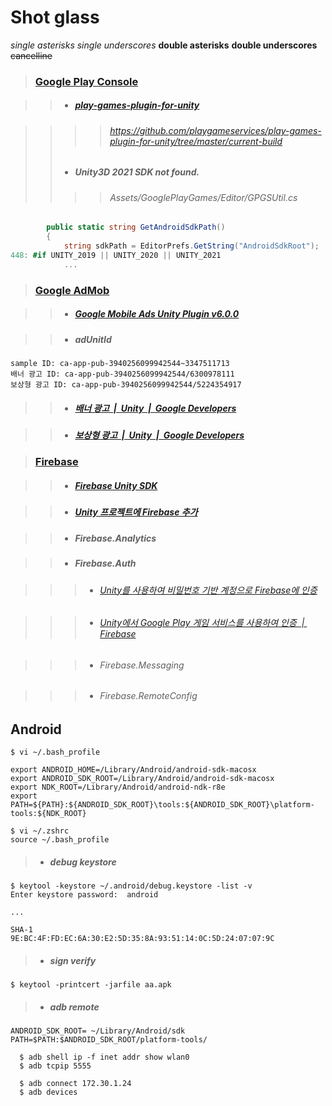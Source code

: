 # Shot glass

*single asterisks*
_single underscores_
**double asterisks**
__double underscores__
~~cancelline~~




> ### [Google Play Console][play.google.com/console/developers]
[play.google.com/console/developers]: https://play.google.com/console/developers
>> - ##### [play-games-plugin-for-unity][github.com/playgameservices/play-games-plugin-for-unity/releases]
[github.com/playgameservices/play-games-plugin-for-unity/releases]: https://github.com/playgameservices/play-games-plugin-for-unity/releases
>>>> ###### https://github.com/playgameservices/play-games-plugin-for-unity/tree/master/current-build
>> - ##### Unity3D 2021 SDK not found.
>>>> ###### Assets/GooglePlayGames/Editor/GPGSUtil.cs
```C#
        public static string GetAndroidSdkPath()
        {
            string sdkPath = EditorPrefs.GetString("AndroidSdkRoot");
448: #if UNITY_2019 || UNITY_2020 || UNITY_2021
            ...
```



> ### [Google AdMob][apps.admob.com/v2/home]

[apps.admob.com/v2/home]: https://apps.admob.com/v2/home
>> - ##### [Google Mobile Ads Unity Plugin v6.0.0][github.com/googleads/googleads-mobile-unity/releases/tag/v6.0.0]

[github.com/googleads/googleads-mobile-unity/releases/tag/v6.0.0]: https://github.com/googleads/googleads-mobile-unity/releases/tag/v6.0.0

>> - ##### adUnitId
```
sample ID: ca-app-pub-3940256099942544~3347511713
배너 광고 ID: ca-app-pub-3940256099942544/6300978111
보상형 광고 ID: ca-app-pub-3940256099942544/5224354917
```


>> - ##### [배너 광고  |  Unity  |  Google Developers][developers.google.com/admob/unity/banner]

[developers.google.com/admob/unity/banner]: https://developers.google.com/admob/unity/banner?hl=ko


>> - ##### [보상형 광고  |  Unity  |  Google Developers][developers.google.com/admob/unity/rewarded]

[developers.google.com/admob/unity/rewarded]: https://developers.google.com/admob/unity/rewarded?hl=ko


> ### [Firebase][firebase.google.com]

[firebase.google.com]: https://console.firebase.google.com/?hl=ko


>> - ##### [Firebase Unity SDK][firebase.google.com/download/unity]

[firebase.google.com/download/unity]:https://firebase.google.com/download/unity?authuser=0

>> - ##### [Unity 프로젝트에 Firebase 추가][firebase.google.com/docs/unity/setup]

[firebase.google.com/docs/unity/setup]: https://firebase.google.com/docs/unity/setup?hl=ko

>> - ##### Firebase.Analytics

>> - ##### Firebase.Auth

>>> - ###### [Unity를 사용하여 비밀번호 기반 계정으로 Firebase에 인증][firebase.google.com/docs/auth/unity/password-auth]

[firebase.google.com/docs/auth/unity/password-auth]: https://firebase.google.com/docs/auth/unity/password-auth?authuser=0

>>> - ###### [Unity에서 Google Play 게임 서비스를 사용하여 인증  |  Firebase][firebase.google.com/docs/auth/unity/play-games]

[firebase.google.com/docs/auth/unity/play-games]: https://firebase.google.com/docs/auth/unity/play-games?hl=ko

>>> - ###### Firebase.Messaging

>>> - ###### Firebase.RemoteConfig





## Android

```
$ vi ~/.bash_profile

export ANDROID_HOME=/Library/Android/android-sdk-macosx
export ANDROID_SDK_ROOT=/Library/Android/android-sdk-macosx
export NDK_ROOT=/Library/Android/android-ndk-r8e
export PATH=${PATH}:${ANDROID_SDK_ROOT}\tools:${ANDROID_SDK_ROOT}\platform-tools:${NDK_ROOT}

$ vi ~/.zshrc
source ~/.bash_profile
```

> - ##### debug keystore
```
$ keytool -keystore ~/.android/debug.keystore -list -v
Enter keystore password:  android

...

SHA-1
9E:BC:4F:FD:EC:6A:30:E2:5D:35:8A:93:51:14:0C:5D:24:07:07:9C
```

> - ##### sign verify
```  
$ keytool -printcert -jarfile aa.apk  
```

> - ##### adb remote
```  
ANDROID_SDK_ROOT= ~/Library/Android/sdk
PATH=$PATH:$ANDROID_SDK_ROOT/platform-tools/

  $ adb shell ip -f inet addr show wlan0
  $ adb tcpip 5555

  $ adb connect 172.30.1.24
  $ adb devices
```
